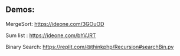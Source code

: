 ## Demos:

MergeSort: https://ideone.com/3GOuOD 

Sum list : https://ideone.com/bhVJRT

Binary Search: https://replit.com/@thinkphp/Recursion#searchBin.py

